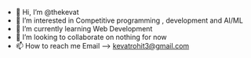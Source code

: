 - 👋 Hi, I’m @thekevat
- 👀 I’m interested in Competitive programming , development and AI/ML
- 🌱 I’m currently learning Web Development
- 💞️ I’m looking to collaborate on nothing for now
- 📫 How to reach me Email --> kevatrohit3@gmail.com

<!---
thekevat/thekevat is a ✨ special ✨ repository because its `README.md` (this file) appears on your GitHub profile.
You can click the Preview link to take a look at your changes.
--->
